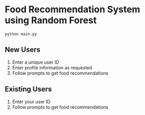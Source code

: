 # Food Recommendation System using Random Forest

`python main.py`

## New Users
1. Enter a unique user ID
2. Enter profile information as requested
3. Follow prompts to get food recommendations

## Existing Users
1. Enter your user ID
2. Follow prompts to get food recommendations